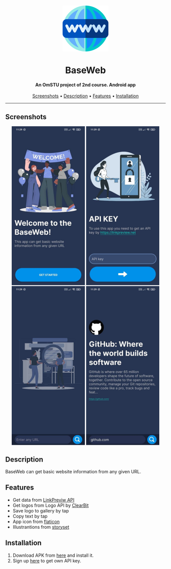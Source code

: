 <p align="center"><img src="app/src/main/res/drawable-xxhdpi/ic_launcher.png" width="144"></p> 
<h1 align="center"><b>BaseWeb</b></h1>
<h4 align="center">An OmSTU project of 2nd course. Android app</h4>

<p align="center"><a href="#screenshots">Screenshots</a> &bull; <a href="#description">Description</a> &bull; <a href="#features">Features</a> &bull; <a href="#installation">Installation</a></p>
<hr>

## Screenshots

<p align="center">
<img src="screenshots/1.jpg" width=230>
<img src="screenshots/2.jpg" width=230>
<img src="screenshots/3.jpg" width=230>
<img src="screenshots/4.jpg" width=230>
</p>

## Description

BaseWeb can get basic website information from any given URL. 

## Features

* Get data from <a href="linkpreview.net" alt="link to linkpreview">LinkPreviw API</a>
* Get logos from Logo API by <a href="clearbit.com/logo" alt="link to clearbit">ClearBit</a>
* Save logo to gallery by tap
* Copy text by tap
* App icon from <a href="flaticon.com" alt="link to flaticon">flaticon</a>
* Illustrantions from <a href="storyset.com" alt="link to storyset">storyset</a>

## Installation

1. Download APK from <a href="https://github.com/pink-eye/BaseWeb/releases" alt="link to apk">here</a> and install it.
2. Sign up <a href="https://www.linkpreview.net/" alt="link to apk">here</a> to get own API key.
    
